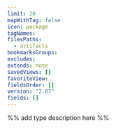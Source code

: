 ```yaml
---
limit: 20
mapWithTag: false
icon: package
tagNames: 
filesPaths:
  - artifacts
bookmarksGroups: 
excludes: 
extends: note
savedViews: []
favoriteView: 
fieldsOrder: []
version: "2.87"
fields: []
---
```

%% add type description here %%
